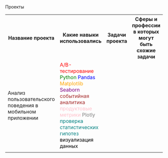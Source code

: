 <html>
<head>
  Проекты
</head>
<body>
  <table>
    <tr>
      <th>Название проекта</th>
      <th>Какие навыки использовались</th>
      <th>Задачи проекта</th>
      <th>Сферы и профессии в которых могут быть схожие задачи</th>
      <th>Ключевые слова</th>
    </tr>
    <tr>
      <td>Анализ пользовательского поведения в мобильном приложении</td>
        <td><span style="color:red;">A/B-тестирование</span>
<span style="color:green;">Python</span>
<span style="color:blue;">Pandas</span>
<span style="color:orange;">Matplotlib</span>
<span style="color:purple;">Seaborn</span>
<span style="color:brown;">событийная аналитика</span>
<span style="color:pink;">продуктовые метрики</span>
<span style="color:gray;">Plotly</span>
<span style="color:teal;">проверка статистических гипотез</span>
<span style="color:black;">визуализация данных</span></td>
      <td></td>
      <td></td>  
    </tr>
    <tr>
      <td></td>
      <td></td>
      <td></td>
      <td></td>
      <td></td>  
    </tr>
  </table>
</body>
</html>
